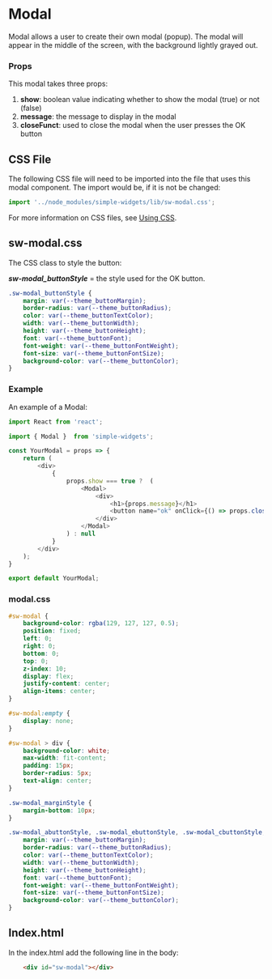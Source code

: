 # **Modal**

Modal allows a user to create their own modal (popup).  The modal will appear in the middle of the screen, with the background lightly grayed out.

### **Props**
This modal takes three props:

1.  **show**: boolean value indicating whether to show the modal (true) or not (false)
2.  **message**: the message to display in the modal
3.  **closeFunct**: used to close the modal when the user presses the OK button

## CSS File

The following CSS file will need to be imported into the file that uses this modal component.  The import would be, if it is not be changed:

```javascript
import '../node_modules/simple-widgets/lib/sw-modal.css';
```

For more information on CSS files, see [Using CSS](./UsingCSS.md).


## sw-modal.css

The CSS class to style the button:

***sw-modal_buttonStyle*** = the style used for the OK button.

```css
.sw-modal_buttonStyle {
    margin: var(--theme_buttonMargin);
    border-radius: var(--theme_buttonRadius);
    color: var(--theme_buttonTextColor);
    width: var(--theme_buttonWidth);
    height: var(--theme_buttonHeight);
    font: var(--theme_buttonFont);
    font-weight: var(--theme_buttonFontWeight);
    font-size: var(--theme_buttonFontSize);
    background-color: var(--theme_buttonColor);
}
```
### **Example**
An example of a Modal:

```javascript
import React from 'react';

import { Modal }  from 'simple-widgets';

const YourModal = props => {
    return (
        <div>
            {
                props.show === true ?  (
                    <Modal>
                        <div>
                            <h1>{props.message}</h1>
                            <button name="ok" onClick={() => props.closeFunct(false)} className="modal_buttonStyle"} >OK</button>
                        </div>
                    </Modal>
                ) : null
            }
        </div>
    );
}

export default YourModal;
```

### **modal.css**

```css
#sw-modal {
    background-color: rgba(129, 127, 127, 0.5);
    position: fixed;
    left: 0;
    right: 0;
    bottom: 0;
    top: 0;
    z-index: 10;
    display: flex;
    justify-content: center;
    align-items: center;
}

#sw-modal:empty {
    display: none;
}

#sw-modal > div {
    background-color: white;
    max-width: fit-content;
    padding: 15px;
    border-radius: 5px;
    text-align: center;
}

.sw-modal_marginStyle {
    margin-bottom: 10px;
}

.sw-modal_abuttonStyle, .sw-modal_ebuttonStyle, .sw-modal_cbuttonStyle, .sw-modal_buttonStyle {
    margin: var(--theme_buttonMargin);
    border-radius: var(--theme_buttonRadius);
    color: var(--theme_buttonTextColor);
    width: var(--theme_buttonWidth);
    height: var(--theme_buttonHeight);
    font: var(--theme_buttonFont);
    font-weight: var(--theme_buttonFontWeight);
    font-size: var(--theme_buttonFontSize);
    background-color: var(--theme_buttonColor);
}
```

## **Index.html**
In the index.html add the following line in the body:
```html
    <div id="sw-modal"></div>
```